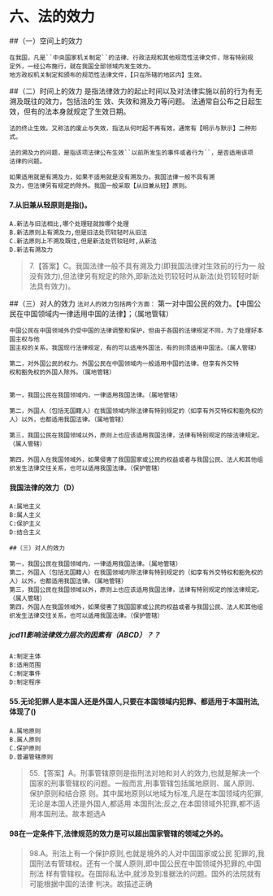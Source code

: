 # 六、法的效力

##（一）空间上的效力

    在我国，凡是``中央国家机关制定``的法律、行政法规和其他规范性法律文件，除有特别规
    定外，一经公布施行，就在我国全部领域内发生效力。
    地方政权机关制定和颁布的规范性法律文件，【只在所辖的地区内】生效。

##（二）时间上的效力
    是指法律效力的起止时间以及对法律实施以前的行为有无溯及既往的效力，包括法的生
    效、失效和溯及力等问题。
    法通常自公布之日起生效，但有的法本身就规定了生效日期。
    
    法的终止生效。又称法的废止与失效，指法从何时起不再有效，通常有【明示与默示】二种形式。
    
    法的溯及力的问题，是指该项法律公布生效``以前所发生的事件或者行为``，是否适用该项
    法律的问题。
    
    如果适用就是有溯及力，如果不适用就是没有溯及力。我国法律一般不具有溯
    及力，但法律另有规定的除外。我国一般采取【从旧兼从轻】原则。

#### 7.从旧兼从轻原则是指()。
    A.新法与旧法相比,哪个处理轻就按哪个处理
    B.新法原则上有溯及力,但是旧法处罚较轻时从旧法
    C.新法原则上不溯及既往,但是新法处罚较轻时,从新法
    D.新法有溯及力
>   7.【答案】C。我国法律一般不具有溯及力(即我国法律对生效前的行为一
    般没有效力),但法律另有规定的除外,即新法处罚较轻时从新法(处罚较轻时新法具有效力)。

##（三）对人的效力
    ``法对人的效力包括两个方面：``
    第一对中国公民的效力。【中国公民在中国领域内一律适用中国的法律】；（属地管辖）
    
    中国公民在中国领域外仍受中国的法律调整和保护，但由于各国的法律规定不同，为了处理好本国主权与他
    国主权的关系，我国现行法律规定，有的可以适用外国法，有的则须适用中国法。（属人管辖）

    第二，对外国公民的权力。外国公民在中国领域内一般适用中国的法律，但享有外交特
    权和豁免权的外国人除外。（属地管辖）


    第一，我国公民在我国领域内，一律适用我国法律。（属地管辖）
    
    第二，外国人（包括无国籍人）在我国领域内除法律有特别规定的（如享有外交特权和豁免权的人）以外，也都适用我国法律。（属地管辖）
    
    第三，我国公民在我国领域以外，原则上也应该适用我国法律，法律有特别规定的按法律规定。（属人管辖）
    
    第四，外国人在我国领域外，如果侵害了我国国家或公民的权益或者与我国公民、法人和其他组织发生法律交往关系，也可以适用我国法律。（保护管辖）

#### 我国法律的效力（D）
    A:属地主义
    B:属人主义
    C:保护主义
    D:结合主义

    ##（三）对人的效力

    第一，我国公民在我国领域内，一律适用我国法律。（属地管辖）
    第二，外国人（包括无国籍人）在我国领域内除法律有特别规定的（如享有外交特权和豁免权的人）以外，也都适用我国法律。（属地管辖）
    第三，我国公民在我国领域以外，原则上也应该适用我国法律，法律有特别规定的按法律规定。（属人管辖）
    第四，外国人在我国领域外，如果侵害了我国国家或公民的权益或者与我国公民、法人和其他组织发生法律交往关系，也可以适用我国法律。（保护管辖）


##### jcd11影响法律效力层次的因素有（ABCD）？？
    A:制定主体
    B:适用范围
    C:制定事件
    D:制定程序

#### 55.无论犯罪人是本国人还是外国人,只要在本国领域内犯罪、都适用于本国刑法,体现了()
    A.属地原则
    B.属人原则
    C.保护原则
    D.普遍管辖原则
>   55.【答案】A。刑事管辖原则是指刑法对地和对人的效力,也就是解决一个
    国家的刑事管辖权的问题。一般而言,刑事管辖包括属地原则、属人原则、保护原则和结合原
    则。其中属地原则以地域为标准,凡是在本国领域内犯罪,无论是本国人还是外国人,都适用
    本国刑法;反之,在本国领域外犯罪,都不适用本国刑法。故本题选A

#### 98在一定条件下,法律规范的效力是可以超出国家管辖的领域之外的。
>   98.A。刑法上有一个保护原则,也就是境外的人对中国国家或公民
    犯罪的,我国刑法有管辖权。还有一个属人原则,即中国公民在中国领域外犯罪的,中国刑法
    样有管辖权。在国际私法中,就涉及到准据法的问题。国外的法院就有可能根据中国的法律
    判决。故描述正确
    